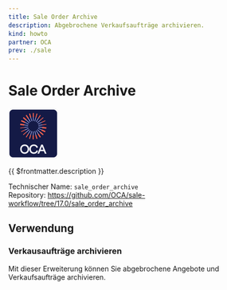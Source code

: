 ```yaml
---
title: Sale Order Archive
description: Abgebrochene Verkaufsaufträge archivieren.
kind: howto
partner: OCA
prev: ./sale
---
```

# Sale Order Archive
![icon_oca_app](attachments/icon_oca_app.png)

{{ $frontmatter.description }}

Technischer Name: `sale_order_archive`\
Repository: <https://github.com/OCA/sale-workflow/tree/17.0/sale_order_archive>

## Verwendung

### Verkausaufträge archivieren

Mit dieser Erweiterung können Sie abgebrochene Angebote und Verkaufsaufträge archivieren.
